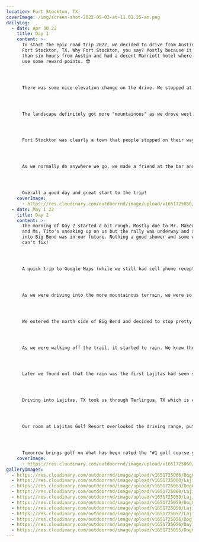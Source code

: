 ```yaml
---
location: Fort Stockton, TX
coverImage: /img/screen-shot-2022-05-03-at-11.02.25-am.png
dailyLog:
  - date: Apr 30 22
    title: Day 1
    content: >-
      To start the epic road trip 2022, we decided to drive from Austin, TX to
      Fort Stockton, TX. Why Fort Stockton, you say? Mostly because it was less
      than six hours from Austin and had a decent Marriott hotel where we can
      use some reward points. 😎




      There was some nice elevation change on the drive. We stopped at a "picnic area" that may have had the best views we've ever seen...from a picnic area at least (see gallery).




      The landscape definitely got more "mountainous" as we drove west but nothing like what we were about to experience in Big Bend. We affectionately named the mesas along the way based on their shapes. The Mesas at Nipple Mountain was the best we had that day.




      Fort Stockton was clearly a town that people stopped on their way to another place, but we happened to choose the best of the 4 hotels along the hotel strip in northwest Fort Stockton. Great location based on proximity to best food in town (McDonalds) and the best bar in town (our little bar in the Fairfield Inn and Suites).




      As we normally do anywhere we go, we made a friend at the bar and chatted for several hours over drinks. Jake Jacobsen (if that is your real name 🧐) we appreciate the good company at the bar and the invite to play golf in Phoenix on our way through, we may still take you up on that and look forward to you following along on the trip!




      Overall a good day and great start to the trip!
    coverImage:
      - https://res.cloudinary.com/outdoorrnd/image/upload/v1651725056/Day1.PicnicArea_wxif5e.jpg
  - date: May 1 22
    title: Day 2
    content: >-
      The morning of Day 2 started a bit rough. Mostly due to Mr. Maker's Mark
      and Ms. Tito's sneaking up on us but the rally was underway and a trip
      into Big Bend was in our future. Nothing a good shower and some water
      can't fix!




      A quick trip to Google Maps (while we still had cell phone reception) showed us a route to our destination through the north side of Big Bend National Park. The extra 30 minutes of drive time was WELL worth the trip.




      As we were driving into the more mountainous terrain, we were so amazed that we were still in Texas. Needless to say we have a bunch of really terrible pictures of mountains in the distance that looked really cool while you were driving through but didn't really look that cool when you took the photo. We'll save you from those and only post some of the best we've got.




      We entered the north side of Big Bend and decided to stop pretty immediately to do a hike at Dog Canyon Trail. The trail was supposed to be an easy 3.8 mile round trip hike along a pretty flat route. We turned it into nearly 6 miles with a couple of climbs out of the dry river bed to check out a cave and some massive rock walls. Looking back, the excitement clearly got to us in the beginning, but we don't regret it for a second. Fittingly, we dedicated the hike on Dog Canyon Trail to Bentley.




      As we were walking off the trail, it started to rain. We knew there were some afternoon storms that could get heavy but the hike wasn't bad so we weren't too worried. We stopped at Panther Junction Visitor Center on our way out of the park and grabbed and map and drove west to get to Lajitas Golf Resort, where we'd be staying for the next three nights.




      Later we found out that the rain was the first Lajitas had seen since September of 2021 (so like first rain in 8 months) and the little storm wasn't just a little storm. There were tornados just north of where we had stayed the night before and massive thunderstorms in Lajiitas before we arrived. We were viewing the storms from the mountains while we were driving out of Big Bend so we got doubly lucky to see the views and avoid any big storms.




      Driving into Lajitas, TX took us through Terlingua, TX which is considered an old ghost town. It was a very interesting place to drive through though not one that made us really want to stop or stay. We bet the Long Draw Pizza that we passed along the way was a quality place to stop though we didn't happen to get around to that.




      Our room at Lajitas Golf Resort overlooked the driving range, putting green and some amazing mountains (see gallery for some sunset photos 🤓). We played a little putt putt of our own on the putting green during sunset and went and ate at the (woefully understaffed) bar and restaurant. Nonetheless, the food was decent and much needed after a long day of driving and exploring.




      Tomorrow brings golf on what has been rated the "#1 golf course you can play" in Texas for the last 7 years. Based on the driving range views, it's going to be quite the round.
    coverImage:
      - https://res.cloudinary.com/outdoorrnd/image/upload/v1651725060/Lajitas.1_issr2i.jpg
galleryImages:
  - https://res.cloudinary.com/outdoorrnd/image/upload/v1651725066/DogCanyon.5_ujmexa.jpg
  - https://res.cloudinary.com/outdoorrnd/image/upload/v1651725060/Lajitas.5_ipzzmf.jpg
  - https://res.cloudinary.com/outdoorrnd/image/upload/v1651725063/DogCanyon.3_axqtr0.jpg
  - https://res.cloudinary.com/outdoorrnd/image/upload/v1651725060/Lajitas.1_issr2i.jpg
  - https://res.cloudinary.com/outdoorrnd/image/upload/v1651725059/Lajitas.2_fdrv65.jpg
  - https://res.cloudinary.com/outdoorrnd/image/upload/v1651725059/DogCanyon.2_bv5pmf.jpg
  - https://res.cloudinary.com/outdoorrnd/image/upload/v1651725058/Lajitas.3_ql3bly.jpg
  - https://res.cloudinary.com/outdoorrnd/image/upload/v1651725057/Lajitas.4_cx4wks.jpg
  - https://res.cloudinary.com/outdoorrnd/image/upload/v1651725056/Dog_Canyon.4_lxzusb.jpg
  - https://res.cloudinary.com/outdoorrnd/image/upload/v1651725056/Day1.PicnicArea_wxif5e.jpg
  - https://res.cloudinary.com/outdoorrnd/image/upload/v1651725055/DogCanyon.1_bwvinn.jpg
---
```

